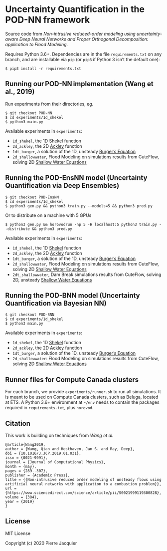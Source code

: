 # Uncertainty Quantification in the POD-NN framework

Source code from _Non-intrusive reduced-order modeling using uncertainty-aware Deep Neural Networks and Proper Orthogonal Decomposition: application to Flood Modeling_.

Requires Python 3.6+.
Dependencies are in the file `requirements.txt` on any branch, and are installable via `pip` (or `pip3` if Python 3 isn’t the default one):
```console
$ pip3 install -r requirements.txt
```

## Running our POD-NN implementation (Wang et al., 2019)
Run experiments from their directories, eg.
```console
$ git checkout POD-NN
$ cd experiments/1d_shekel
$ python3 main.py
```
Available experiments in `experiments`:
- `1d_shekel`, the 1D [Shekel](https://en.wikipedia.org/wiki/Shekel_function) function
- `2d_ackley`, the 2D [Ackley](https://en.wikipedia.org/wiki/Ackley_function) function
- `1dt_burger`, a solution of the 1D, unsteady [Burger’s Equation](https://en.wikipedia.org/wiki/Burgers%27_equation)
- `2d_shallowwater`, Flood Modeling on simulations results from CuteFlow, solving 2D [Shallow Water Equations](https://en.wikipedia.org/wiki/Shallow_water_equations)

## Running the POD-EnsNN model (Uncertainty Quantification via Deep Ensembles)
```console
$ git checkout POD-EnsNN
$ cd experiments/1d_shekel
$ python3 gen.py && python3 train.py --models=5 && python3 pred.py
```
Or to distribute on a machine with 5 GPUs
```console
$ python3 gen.py && horovodrun -np 5 -H localhost:5 python3 train.py --distribute && python3 pred.py
```
Available experiments in `experiments`:
- `1d_shekel`, the 1D [Shekel](https://en.wikipedia.org/wiki/Shekel_function) function
- `2d_ackley`, the 2D [Ackley](https://en.wikipedia.org/wiki/Ackley_function) function
- `1dt_burger`, a solution of the 1D, unsteady [Burger’s Equation](https://en.wikipedia.org/wiki/Burgers%27_equation)
- `2d_shallowwater`, Flood Modeling on simulations results from CuteFlow, solving 2D [Shallow Water Equations](https://en.wikipedia.org/wiki/Shallow_water_equations)
- `2dt_shallowwater`, Dam Break simulations results from CuteFlow, solving 2D, unsteady [Shallow Water Equations](https://en.wikipedia.org/wiki/Shallow_water_equations)

## Running the POD-BNN model (Uncertainty Quantification via Bayesian NN)
```console
$ git checkout POD-BNN
$ cd experiments/1d_shekel
$ python3 main.py
```
Available experiments in `experiments`:
- `1d_shekel`, the 1D [Shekel](https://en.wikipedia.org/wiki/Shekel_function) function
- `2d_ackley`, the 2D [Ackley](https://en.wikipedia.org/wiki/Ackley_function) function
- `1dt_burger`, a solution of the 1D, unsteady [Burger’s Equation](https://en.wikipedia.org/wiki/Burgers%27_equation)
- `2d_shallowwater`: Flood Modeling on simulations results from CuteFlow, solving 2D [Shallow Water Equations](https://en.wikipedia.org/wiki/Shallow_water_equations)

## Runner files for Compute Canada clusters
For each branch, we provide `experiments/runner.sh` to run all simulations. It is meant to be used on Compute Canada clusters, such as Beluga, located at ÉTS.
A Python 3.6+ environment at `~/env` needs to contain the packages required in `requirements.txt`, plus `horovod`.

## Citation
This work is building on techniques from _Wang et al._
```
@article{Wang2019,
author = {Wang, Qian and Hesthaven, Jan S. and Ray, Deep},
doi = {10.1016/J.JCP.2019.01.031},
issn = {0021-9991},
journal = {Journal of Computational Physics},
month = {may},
pages = {289--307},
publisher = {Academic Press},
title = {{Non-intrusive reduced order modeling of unsteady flows using artificial neural networks with application to a combustion problem}},
url = {https://www.sciencedirect.com/science/article/pii/S0021999119300828},
volume = {384},
year = {2019}
}
```

## License
MIT License

Copyright (c) 2020 Pierre Jacquier
